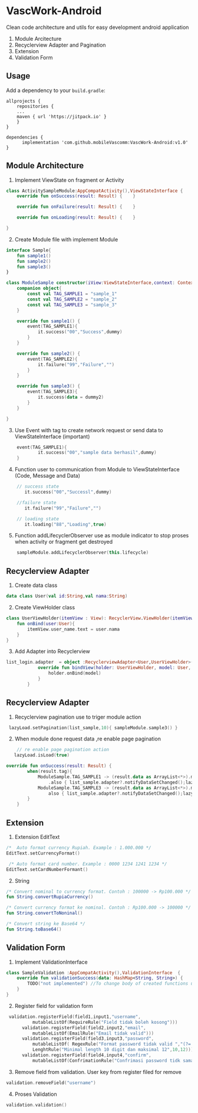 # VascWork-Android
Clean code architecture and utils for easy development android application
  1. Module Arcitecture
  2. Recyclerview Adapter and Pagination
  3. Extension
  4. Validation Form
    
## Usage 
Add a dependency to your `build.gradle`:
```
allprojects {
    repositories {
	...
	maven { url 'https://jitpack.io' }
    }
}
```
```
dependencies {
	  implementation 'com.github.mobileVascomm:VascWork-Android:v1.0'
}
```

## Module Architecture
1. Implement ViewState on fragment or Activity
```kotlin
class ActivitySampleModule:AppCompatActivity(),ViewStateInterface {
    override fun onSuccess(result: Result) {    }

    override fun onFailure(result: Result) {    }

    override fun onLoading(result: Result) {    }

}
```
2. Create Module file with implement Module
```kotlin
interface Sample{
    fun sample1()
    fun sample2()
    fun sample3()
}

class ModuleSample constructor(iView:ViewStateInterface,context: Context):Module(iView,context),Sample{
    companion object{
        const val TAG_SAMPLE1 = "sample_1"
        const val TAG_SAMPLE2 = "sample_2"
        const val TAG_SAMPLE3 = "sample_3"
    }

    override fun sample1() {
        event(TAG_SAMPLE1){
            it.success("00","Success",dummy)
        }
    }

    override fun sample2() {
        event(TAG_SAMPLE2){
            it.failure("99","Failure","")
        }
    }

    override fun sample3() {
        event(TAG_SAMPLE3){
            it.success(data = dummy2)
        }
    }

}

```

3. Use Event with tag to create network request or send data to ViewStateInterface (important)
``` kotlin
    event(TAG_SAMPLE1){
            it.success("00","sample data berhasil",dummy)
    }

```

4. Function user to communication from Module to ViewStateInterface (Code, Message and Data)
``` kotlin
    // success state
       it.success("00","Successl",dummy)

    //failure state
       it.failure("99","Failure","")

    // loading state
       it.loading("88","Loading",true)

```

5. Function addLifecyclerObserver use as module indicator to stop proses when activity or fragment get destroyed
``` kotlin
    sampleModule.addLifecyclerObserver(this.lifecycle)
```

## Recyclerview Adapter 
1. Create data class
```kotlin
data class User(val id:String,val nama:String)
```
2. Create ViewHolder class
```kotlin
class UserViewHolder(itemView : View): RecyclerView.ViewHolder(itemView){
    fun onBind(user:User){
        itemView.user_name.text = user.nama
    }
}
```
3. Add Adapter into Recyclerview
```kotlin
list_login.adapter  = object :RecyclerviewAdapter<User,UserViewHolder>(R.layout.list_user,UserViewHolder::class.java,User::class.java,listUser){
            override fun bindView(holder: UserViewHolder, model: User, position: Int) {
                holder.onBind(model)
            }
        }
```

## Recyclerview Adapter 

1. Recyclerview pagination use to triger module action 
```kotlin
 lazyLoad.setPagination(list_sample,10){ sampleModule.sample3() }
```

2. When module done request data ,re enable page pagination
```kotlin
    // re enable page pagination action
   lazyLoad.isLoad(true)
 ```
```kotlin
override fun onSuccess(result: Result) {
        when(result.tag){
            ModuleSample.TAG_SAMPLE1 -> (result.data as ArrayList<*>).map { data.add(it as String) }
                .also { list_sample.adapter?.notifyDataSetChanged();lazyLoad.isLoad(true) }
            ModuleSample.TAG_SAMPLE3 -> (result.data as ArrayList<*>).map{data.add(it as String)}.
                also { list_sample.adapter?.notifyDataSetChanged();lazyLoad.isLoad(true) }
        }
    }

```

## Extension
 
  1. Extension EditText
```kotlin
/*  Auto format currency Rupiah. Example : 1.000.000 */
EditText.setCurrencyFormat()

 /* Auto format card number. Example : 0000 1234 1241 1234 */
EditText.setCardNumberFormant()

```
  2. String
  ```kotlin
/* Convert nominal to currency format. Contoh : 100000 -> Rp100.000 */
fun String.convertRupiaCurrency()

/* Convert currency format ke nominal. Contoh : Rp100.000 -> 100000 */
fun String.convertToNoninal()

/* Convert string ke Base64 */
fun String.toBase64()

  ```
  
##  Validation Form
  1. Implement ValidationInterface
```kotlin
class SampleValidation :AppCompatActivity(),ValidationInterface  {
    override fun validationSuccess(data: HashMap<String, String>) {
        TODO("not implemented") //To change body of created functions use File | Settings | File Templates.
    }
}
```
  2. Register field for validation form
  ```kotlin
   validation.registerField(field1,input1,"username",
            mutableListOf(RequireRule("Field tidak boleh kosong")))
        validation.registerField(field2,input2,"email", 
            mutableListOf(EmailRule("Email tidak valid")))
        validation.registerField(field3,input3,"password", 
            mutableListOf( RegexRule("Format password tidak valid ","(?=.*[0-9])(?=.*[a-z]).{8,}"),
            LenghtRule("Minimal length 10 digit dan maksimal 12",10,12)))
        validation.registerField(field4,input4,"confirm",
            mutableListOf(ConfrimationRule("Confrimasi password tidk sama",field3)))
  
  ```
   3. Remove field from validation. User key from register filed for remove
   ````kotlin
   validation.removeField("username")

   ````
   4. Proses Validation 
   ````kotlin
   validation.validation()
   ````
